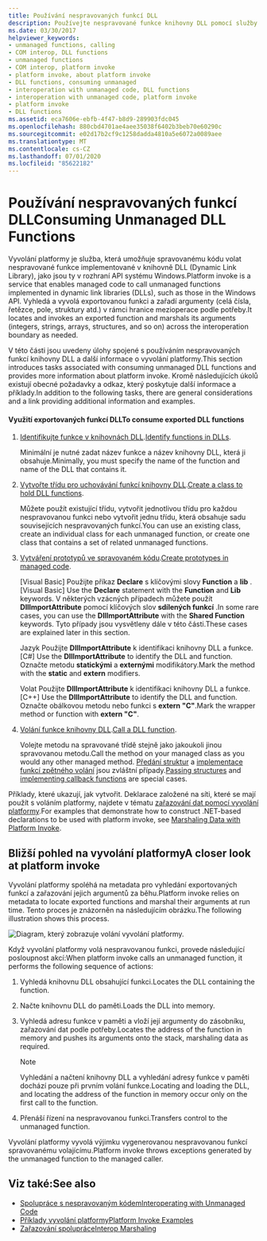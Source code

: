 ```yaml
---
title: Používání nespravovaných funkcí DLL
description: Používejte nespravované funkce knihovny DLL pomocí služby Invoke platformy, která umožňuje spravovanému kódu volat nespravované funkce implementované v knihovnách DLL.
ms.date: 03/30/2017
helpviewer_keywords:
- unmanaged functions, calling
- COM interop, DLL functions
- unmanaged functions
- COM interop, platform invoke
- platform invoke, about platform invoke
- DLL functions, consuming unmanaged
- interoperation with unmanaged code, DLL functions
- interoperation with unmanaged code, platform invoke
- platform invoke
- DLL functions
ms.assetid: eca7606e-ebfb-4f47-b8d9-289903fdc045
ms.openlocfilehash: 880cbd4701ae4aee35038f6402b3beb70e60290c
ms.sourcegitcommit: e02d17b2cf9c1258dadda4810a5e6072a0089aee
ms.translationtype: MT
ms.contentlocale: cs-CZ
ms.lasthandoff: 07/01/2020
ms.locfileid: "85622182"
---
```

# <a name="consuming-unmanaged-dll-functions"></a><span data-ttu-id="d3a5e-103">Používání nespravovaných funkcí DLL</span><span class="sxs-lookup"><span data-stu-id="d3a5e-103">Consuming Unmanaged DLL Functions</span></span>
<span data-ttu-id="d3a5e-104">Vyvolání platformy je služba, která umožňuje spravovanému kódu volat nespravované funkce implementované v knihovně DLL (Dynamic Link Library), jako jsou ty v rozhraní API systému Windows.</span><span class="sxs-lookup"><span data-stu-id="d3a5e-104">Platform invoke is a service that enables managed code to call unmanaged functions implemented in dynamic link libraries (DLLs), such as those in the Windows API.</span></span> <span data-ttu-id="d3a5e-105">Vyhledá a vyvolá exportovanou funkci a zařadí argumenty (celá čísla, řetězce, pole, struktury atd.) v rámci hranice mezioperace podle potřeby.</span><span class="sxs-lookup"><span data-stu-id="d3a5e-105">It locates and invokes an exported function and marshals its arguments (integers, strings, arrays, structures, and so on) across the interoperation boundary as needed.</span></span>  
  
 <span data-ttu-id="d3a5e-106">V této části jsou uvedeny úlohy spojené s používáním nespravovaných funkcí knihovny DLL a další informace o vyvolání platformy.</span><span class="sxs-lookup"><span data-stu-id="d3a5e-106">This section introduces tasks associated with consuming unmanaged DLL functions and provides more information about platform invoke.</span></span> <span data-ttu-id="d3a5e-107">Kromě následujících úkolů existují obecné požadavky a odkaz, který poskytuje další informace a příklady.</span><span class="sxs-lookup"><span data-stu-id="d3a5e-107">In addition to the following tasks, there are general considerations and a link providing additional information and examples.</span></span>  
  
#### <a name="to-consume-exported-dll-functions"></a><span data-ttu-id="d3a5e-108">Využití exportovaných funkcí DLL</span><span class="sxs-lookup"><span data-stu-id="d3a5e-108">To consume exported DLL functions</span></span>  
  
1. <span data-ttu-id="d3a5e-109">[Identifikujte funkce v knihovnách DLL](identifying-functions-in-dlls.md).</span><span class="sxs-lookup"><span data-stu-id="d3a5e-109">[Identify functions in DLLs](identifying-functions-in-dlls.md).</span></span>  
  
     <span data-ttu-id="d3a5e-110">Minimální je nutné zadat název funkce a název knihovny DLL, která ji obsahuje.</span><span class="sxs-lookup"><span data-stu-id="d3a5e-110">Minimally, you must specify the name of the function and name of the DLL that contains it.</span></span>  
  
2. <span data-ttu-id="d3a5e-111">[Vytvořte třídu pro uchovávání funkcí knihovny DLL](creating-a-class-to-hold-dll-functions.md).</span><span class="sxs-lookup"><span data-stu-id="d3a5e-111">[Create a class to hold DLL functions](creating-a-class-to-hold-dll-functions.md).</span></span>  
  
     <span data-ttu-id="d3a5e-112">Můžete použít existující třídu, vytvořit jednotlivou třídu pro každou nespravovanou funkci nebo vytvořit jednu třídu, která obsahuje sadu souvisejících nespravovaných funkcí.</span><span class="sxs-lookup"><span data-stu-id="d3a5e-112">You can use an existing class, create an individual class for each unmanaged function, or create one class that contains a set of related unmanaged functions.</span></span>  
  
3. <span data-ttu-id="d3a5e-113">[Vytváření prototypů ve spravovaném kódu](creating-prototypes-in-managed-code.md).</span><span class="sxs-lookup"><span data-stu-id="d3a5e-113">[Create prototypes in managed code](creating-prototypes-in-managed-code.md).</span></span>  
  
     <span data-ttu-id="d3a5e-114">[Visual Basic] Použijte příkaz **Declare** s klíčovými slovy **Function** a **lib** .</span><span class="sxs-lookup"><span data-stu-id="d3a5e-114">[Visual Basic] Use the **Declare** statement with the **Function** and **Lib** keywords.</span></span> <span data-ttu-id="d3a5e-115">V některých vzácných případech můžete použít **DllImportAttribute** pomocí klíčových slov **sdílených funkcí** .</span><span class="sxs-lookup"><span data-stu-id="d3a5e-115">In some rare cases, you can use the **DllImportAttribute** with the **Shared Function** keywords.</span></span> <span data-ttu-id="d3a5e-116">Tyto případy jsou vysvětleny dále v této části.</span><span class="sxs-lookup"><span data-stu-id="d3a5e-116">These cases are explained later in this section.</span></span>  
  
     <span data-ttu-id="d3a5e-117">Jazyk Použijte **DllImportAttribute** k identifikaci knihovny DLL a funkce.</span><span class="sxs-lookup"><span data-stu-id="d3a5e-117">[C#] Use the **DllImportAttribute** to identify the DLL and function.</span></span> <span data-ttu-id="d3a5e-118">Označte metodu **statickými** a **externými** modifikátory.</span><span class="sxs-lookup"><span data-stu-id="d3a5e-118">Mark the method with the **static** and **extern** modifiers.</span></span>  
  
     <span data-ttu-id="d3a5e-119">Volat Použijte **DllImportAttribute** k identifikaci knihovny DLL a funkce.</span><span class="sxs-lookup"><span data-stu-id="d3a5e-119">[C++] Use the **DllImportAttribute** to identify the DLL and function.</span></span> <span data-ttu-id="d3a5e-120">Označte obálkovou metodu nebo funkci s **extern "C"**.</span><span class="sxs-lookup"><span data-stu-id="d3a5e-120">Mark the wrapper method or function with **extern "C"**.</span></span>  
  
4. <span data-ttu-id="d3a5e-121">[Volání funkce knihovny DLL](calling-a-dll-function.md).</span><span class="sxs-lookup"><span data-stu-id="d3a5e-121">[Call a DLL function](calling-a-dll-function.md).</span></span>  
  
     <span data-ttu-id="d3a5e-122">Volejte metodu na spravované třídě stejně jako jakoukoli jinou spravovanou metodu.</span><span class="sxs-lookup"><span data-stu-id="d3a5e-122">Call the method on your managed class as you would any other managed method.</span></span> <span data-ttu-id="d3a5e-123">[Předání struktur](passing-structures.md) a [implementace funkcí zpětného volání](callback-functions.md) jsou zvláštní případy.</span><span class="sxs-lookup"><span data-stu-id="d3a5e-123">[Passing structures](passing-structures.md) and [implementing callback functions](callback-functions.md) are special cases.</span></span>  
  
 <span data-ttu-id="d3a5e-124">Příklady, které ukazují, jak vytvořit. Deklarace založené na síti, které se mají použít s voláním platformy, najdete v tématu [zařazování dat pomocí vyvolání platformy](marshaling-data-with-platform-invoke.md).</span><span class="sxs-lookup"><span data-stu-id="d3a5e-124">For examples that demonstrate how to construct .NET-based declarations to be used with platform invoke, see [Marshaling Data with Platform Invoke](marshaling-data-with-platform-invoke.md).</span></span>  
  
## <a name="a-closer-look-at-platform-invoke"></a><span data-ttu-id="d3a5e-125">Bližší pohled na vyvolání platformy</span><span class="sxs-lookup"><span data-stu-id="d3a5e-125">A closer look at platform invoke</span></span>  
 <span data-ttu-id="d3a5e-126">Vyvolání platformy spoléhá na metadata pro vyhledání exportovaných funkcí a zařazování jejich argumentů za běhu.</span><span class="sxs-lookup"><span data-stu-id="d3a5e-126">Platform invoke relies on metadata to locate exported functions and marshal their arguments at run time.</span></span> <span data-ttu-id="d3a5e-127">Tento proces je znázorněn na následujícím obrázku.</span><span class="sxs-lookup"><span data-stu-id="d3a5e-127">The following illustration shows this process.</span></span>  
  
 ![Diagram, který zobrazuje volání vyvolání platformy.](./media/consuming-unmanaged-dll-functions/platform-invoke-call.gif)  
  
 <span data-ttu-id="d3a5e-129">Když vyvolání platformy volá nespravovanou funkci, provede následující posloupnost akcí:</span><span class="sxs-lookup"><span data-stu-id="d3a5e-129">When platform invoke calls an unmanaged function, it performs the following sequence of actions:</span></span>  
  
1. <span data-ttu-id="d3a5e-130">Vyhledá knihovnu DLL obsahující funkci.</span><span class="sxs-lookup"><span data-stu-id="d3a5e-130">Locates the DLL containing the function.</span></span>  
  
2. <span data-ttu-id="d3a5e-131">Načte knihovnu DLL do paměti.</span><span class="sxs-lookup"><span data-stu-id="d3a5e-131">Loads the DLL into memory.</span></span>  
  
3. <span data-ttu-id="d3a5e-132">Vyhledá adresu funkce v paměti a vloží její argumenty do zásobníku, zařazování dat podle potřeby.</span><span class="sxs-lookup"><span data-stu-id="d3a5e-132">Locates the address of the function in memory and pushes its arguments onto the stack, marshaling data as required.</span></span>  
  
    > [!NOTE]
    > <span data-ttu-id="d3a5e-133">Vyhledání a načtení knihovny DLL a vyhledání adresy funkce v paměti dochází pouze při prvním volání funkce.</span><span class="sxs-lookup"><span data-stu-id="d3a5e-133">Locating and loading the DLL, and locating the address of the function in memory occur only on the first call to the function.</span></span>  
  
4. <span data-ttu-id="d3a5e-134">Přenáší řízení na nespravovanou funkci.</span><span class="sxs-lookup"><span data-stu-id="d3a5e-134">Transfers control to the unmanaged function.</span></span>  
  
 <span data-ttu-id="d3a5e-135">Vyvolání platformy vyvolá výjimku vygenerovanou nespravovanou funkcí spravovanému volajícímu.</span><span class="sxs-lookup"><span data-stu-id="d3a5e-135">Platform invoke throws exceptions generated by the unmanaged function to the managed caller.</span></span>

## <a name="see-also"></a><span data-ttu-id="d3a5e-136">Viz také:</span><span class="sxs-lookup"><span data-stu-id="d3a5e-136">See also</span></span>

- [<span data-ttu-id="d3a5e-137">Spolupráce s nespravovaným kódem</span><span class="sxs-lookup"><span data-stu-id="d3a5e-137">Interoperating with Unmanaged Code</span></span>](index.md)
- [<span data-ttu-id="d3a5e-138">Příklady vyvolání platformy</span><span class="sxs-lookup"><span data-stu-id="d3a5e-138">Platform Invoke Examples</span></span>](platform-invoke-examples.md)
- [<span data-ttu-id="d3a5e-139">Zařazování spolupráce</span><span class="sxs-lookup"><span data-stu-id="d3a5e-139">Interop Marshaling</span></span>](interop-marshaling.md)
